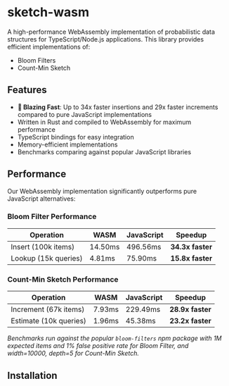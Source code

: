 # sketch-wasm

A high-performance WebAssembly implementation of probabilistic data structures for TypeScript/Node.js applications. This library provides efficient implementations of:

- Bloom Filters
- Count-Min Sketch

## Features

- **🚀 Blazing Fast**: Up to 34x faster insertions and 29x faster increments compared to pure JavaScript implementations
- Written in Rust and compiled to WebAssembly for maximum performance
- TypeScript bindings for easy integration
- Memory-efficient implementations
- Benchmarks comparing against popular JavaScript libraries

## Performance

Our WebAssembly implementation significantly outperforms pure JavaScript alternatives:

### Bloom Filter Performance

| Operation            | WASM    | JavaScript | Speedup          |
| -------------------- | ------- | ---------- | ---------------- |
| Insert (100k items)  | 14.50ms | 496.56ms   | **34.3x faster** |
| Lookup (15k queries) | 4.81ms  | 75.90ms    | **15.8x faster** |

### Count-Min Sketch Performance

| Operation              | WASM   | JavaScript | Speedup          |
| ---------------------- | ------ | ---------- | ---------------- |
| Increment (67k items)  | 7.93ms | 229.49ms   | **28.9x faster** |
| Estimate (10k queries) | 1.96ms | 45.38ms    | **23.2x faster** |

_Benchmarks run against the popular `bloom-filters` npm package with 1M expected items and 1% false positive rate for Bloom Filter, and width=10000, depth=5 for Count-Min Sketch._

## Installation
